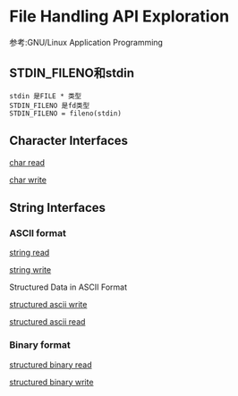 # File Handling API Exploration

参考:GNU/Linux Application Programming

## STDIN_FILENO和stdin

	stdin 是FILE * 类型
	STDIN_FILENO 是fd类型
	STDIN_FILENO = fileno(stdin)

## Character Interfaces

[char read](./char_read.c)

[char write](./char_write.c)

## String Interfaces

### ASCII format

[string read](./string_read.c)

[string write](./string_write.c)

Structured Data in ASCII Format

[structured ascii write](./structured_ascii_write.c)

[structured ascii read](./structured_ascii_read.c)

### Binary format

[structured binary read](./structured_bin_read_nonseq.c)

[structured binary write](./structured_bin_write.c)
